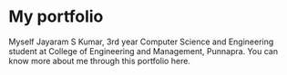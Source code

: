 # My portfolio
Myself Jayaram S Kumar, 3rd year Computer Science and Engineering student at College of Engineering and Management, Punnapra.
You can know more about me through this portfolio here.
